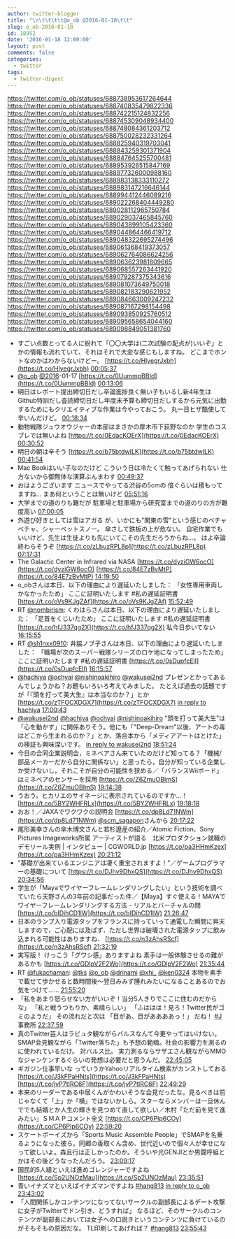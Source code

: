 ```yaml
---
author: twitter-blogger
title: "\n\t\t\t\t@o_ob @2016-01-18\t\t"
slug: o_ob-2016-01-18
id: 18952
date: '2016-01-18 12:00:00'
layout: post
comments: false
categories:
  - twitter
tags:
  - twitter-digest
---
```


https://twitter.com/o_ob/statuses/688738953617264644 https://twitter.com/o_ob/statuses/688740835479822336 https://twitter.com/o_ob/statuses/688742215124832256 https://twitter.com/o_ob/statuses/688745309048934400 https://twitter.com/o_ob/statuses/688748084361203712 https://twitter.com/o_ob/statuses/688750028232331264 https://twitter.com/o_ob/statuses/688825940319703041 https://twitter.com/o_ob/statuses/688843259301371904 https://twitter.com/o_ob/statuses/688847645255700481 https://twitter.com/o_ob/statuses/688953926515847169 https://twitter.com/o_ob/statuses/688977326000988160 https://twitter.com/o_ob/statuses/688983138333110272 https://twitter.com/o_ob/statuses/688983147216646144 https://twitter.com/o_ob/statuses/688994412446089216 https://twitter.com/o_ob/statuses/689022268404449280 https://twitter.com/o_ob/statuses/689028112965750784 https://twitter.com/o_ob/statuses/689029037465845760 https://twitter.com/o_ob/statuses/689043899105423360 https://twitter.com/o_ob/statuses/689044864466419712 https://twitter.com/o_ob/statuses/689048322695274496 https://twitter.com/o_ob/statuses/689061368419373057 https://twitter.com/o_ob/statuses/689062764086624256 https://twitter.com/o_ob/statuses/689063623981809665 https://twitter.com/o_ob/statuses/689068557263441920 https://twitter.com/o_ob/statuses/689079287375343616 https://twitter.com/o_ob/statuses/689081073649750018 https://twitter.com/o_ob/statuses/689082183290621952 https://twitter.com/o_ob/statuses/689084663009247232 https://twitter.com/o_ob/statuses/689087167298154498 https://twitter.com/o_ob/statuses/689093850925760512 https://twitter.com/o_ob/statuses/689095658654044160 https://twitter.com/o_ob/statuses/689098849051381760  

*   すごい点数とってる人に紛れて「〇〇大学は(二次試験の配点が)いいぞ」とかの情報も流れていて、それはそれで大変な感じもしますね。 どこまでホントなのかはわからないけどー。 [https://t.co/HlyegrJxbh](https://t.co/HlyegrJxbh) [00:05:37](https://twitter.com/o_ob/statuses/688738953617264644)
*   [@o_ob](https://twitter.com/o_ob) [@2016](https://twitter.com/2016)-01-17 [https://t.co/0UummpBBId](https://t.co/0UummpBBId) [00:13:06](https://twitter.com/o_ob/statuses/688740835479822336)
*   明日はレポート提出締切日だし卒論進捗良く無い子もいるし新4年生はGithub特訓だし査読締切日だし年度末予算も締切日だしするから元気に出勤するためにもクリエイティブな作業は今やっておこう。 丸一日ヒザ酷使して辛いんだけど。 [00:18:34](https://twitter.com/o_ob/statuses/688742215124832256)
*   動物戦隊ジュウオウジャーの本部はまさかの厚木市下荻野なのか 学生のコスプレでは無いよね [https://t.co/0EdacKOErX](https://t.co/0EdacKOErX) [00:30:52](https://twitter.com/o_ob/statuses/688745309048934400)
*   明日の朝は辛そう [https://t.co/b75btdwILK](https://t.co/b75btdwILK) [00:41:54](https://twitter.com/o_ob/statuses/688748084361203712)
*   Mac Bookはいい子なのだけど こういう日は冷たくて触ってあげられない 仕方ないから御無体な演算ぶんまわす [00:49:37](https://twitter.com/o_ob/statuses/688750028232331264)
*   おはようございます ニュースでやってる渋谷の5cmの 倍ぐらいは積もってますね... まあ何ということは無いけど [05:51:16](https://twitter.com/o_ob/statuses/688825940319703041)
*   大学までの道のりも難だが 駐車場と駐車場から研究室までの道のりの方が難度高い [07:00:05](https://twitter.com/o_ob/statuses/688843259301371904)
*   外遊び好きとしては雪はアガる が、いかにも"関東の雪"という感じのベチャベチャ、シャーベットスノー。 傘さして鉄板の上が危ない。 自宅作業でもいいけど、先生は生徒よりも先にいてこその先生だろうからね...。 はよ卒論終わらそうぞ [https://t.co/zLbuzRPL8p](https://t.co/zLbuzRPL8p) [07:17:31](https://twitter.com/o_ob/statuses/688847645255700481)
*   The Galactic Center in Infrared via NASA [https://t.co/dyziGW6ocO](https://t.co/dyziGW6ocO) [https://t.co/84E7zBvMtP](https://t.co/84E7zBvMtP) [14:19:50](https://twitter.com/o_ob/statuses/688953926515847169)
*   o_obさんは本日、以下の理由により遅延いたしました： 「女性専用車両しかなかったため」 ここに証明いたします #私の遅延証明書 [https://t.co/oVs9KJgZAf](https://t.co/oVs9KJgZAf) [15:52:49](https://twitter.com/o_ob/statuses/688977326000988160)
*   RT [@nombirism](https://twitter.com/nombirism): くわはらさんは本日、以下の理由により遅延いたしました： 「足首をくじいたため」 ここに証明いたします #私の遅延証明書 [https://t.co/hfJ337qg2X](https://t.co/hfJ337qg2X) 私今日歩いてない [16:15:55](https://twitter.com/o_ob/statuses/688983138333110272)
*   RT [@sh1nxx0910](https://twitter.com/sh1nxx0910): 井脇ノブ子さんは本日、以下の理由により遅延いたしました： 「職場が次のスーパー戦隊シリーズのロケ地になってしまったため」 ここに証明いたします #私の遅延証明書 [https://t.co/0sDupfcElI](https://t.co/0sDupfcElI) [16:15:57](https://twitter.com/o_ob/statuses/688983147216646144)
*   [@hachiya](https://twitter.com/hachiya) [@ochyai](https://twitter.com/ochyai) [@nishinoakihiro](https://twitter.com/nishinoakihiro) [@wakusei2nd](https://twitter.com/wakusei2nd) プレゼンとかってあるんでしょうかね？お題もいろいろ考えてみました。 たとえば過去の話題ですが「『頭を打って美大生』は本当なのか？」とか [https://t.co/zTFOCXDGX7](https://t.co/zTFOCXDGX7) [in reply to hachiya](https://twitter.com/hachiya/statuses/688591469033066496) [17:00:43](https://twitter.com/o_ob/statuses/688994412446089216)
*   [@wakusei2nd](https://twitter.com/wakusei2nd) [@hachiya](https://twitter.com/hachiya) [@ochyai](https://twitter.com/ochyai) [@nishinoakihiro](https://twitter.com/nishinoakihiro) "頭を打って美大生"は「心を動かす」に関係ありそう。他にも「"Deep-Dream"以後、アートの毒はどこから生まれるのか？」とか、落合本から「メディアアートはとけた」の検証も興味深いです。 [in reply to wakusei2nd](https://twitter.com/wakusei2nd/statuses/689012031039516672) [18:51:24](https://twitter.com/o_ob/statuses/689022268404449280)
*   今日の合同企業説明会，ミネベアさん来ていたのだけど知ってる？「機械/部品メーカーだから自分に関係ない」と思ったら，自分が知っている企業しか受けないし，それこそが自分の可能性を狭める／「バランスWiiボード」はミネベアのセンサーを採用 [https://t.co/Z6ZmuOBImS](https://t.co/Z6ZmuOBImS) [19:14:38](https://twitter.com/o_ob/statuses/689028112965750784)
*   うおう，ヒカリエのサイネージに表示されているのですか…！ [https://t.co/5BY2WHFRLx](https://t.co/5BY2WHFRLx) [19:18:18](https://twitter.com/o_ob/statuses/689029037465845760)
*   おお！／JAXAでワクワクの説明会 [https://t.co/dp8Ld71NWm](https://t.co/dp8Ld71NWm) [@scm_sagapon](https://twitter.com/scm_sagapon)さんから [20:17:22](https://twitter.com/o_ob/statuses/689043899105423360)
*   尾形美幸さんの傘木博文さんと若杉遼産の紹介／Atomic Fiction、Sony Pictures Imageworks所属 アーティストが語る　北米プロダクション就職のデモリール実例 | インタビュー | CGWORLD.jp [https://t.co/pa3HHmKzex](https://t.co/pa3HHmKzex) [20:21:12](https://twitter.com/o_ob/statuses/689044864466419712)
*   "基礎が出来ているエンジニアは凄く重宝されますよ！"／ゲームプログラマーの基礎について [https://t.co/DJhv9DhxQS](https://t.co/DJhv9DhxQS) [20:34:56](https://twitter.com/o_ob/statuses/689048322695274496)
*   学生が「Mayaでワイヤーフレームレンダリングしたい」という技術を調べていたら天野さんの3年前の記事だった件／【Maya】すぐ使える！MAYAでワイヤーフレームレンダリングする方法 - リアルとバーチャルの間 [https://t.co/bIDihCD1lW](https://t.co/bIDihCD1lW) [21:26:47](https://twitter.com/o_ob/statuses/689061368419373057)
*   日本のランプ入り電源タップをフランスに持っていって通電した瞬間に昇天しますので，ご心配には及ばず．ただし世界は破壊された電源タップに飲み込まれる可能性はありますね． [https://t.co/n3zAhsRScf](https://t.co/n3zAhsRScf) [21:32:19](https://twitter.com/o_ob/statuses/689062764086624256)
*   実写版！ けっこう「グワシ感」ありますよね 素手は一般体験させるの難があるかも [https://t.co/GDlpV2F2Wo](https://t.co/GDlpV2F2Wo) [21:35:44](https://twitter.com/o_ob/statuses/689063623981809665)
*   RT [@fukachaman](https://twitter.com/fukachaman): [@tks](https://twitter.com/tks) [@o_ob](https://twitter.com/o_ob) [@drinami](https://twitter.com/drinami) [@xhi_](https://twitter.com/xhi_) [@ken0324](https://twitter.com/ken0324) 本物を素手で載せて歩かせると数時間後〜翌日みみず腫れみたいになることあるのでお気をつけて…… [21:55:20](https://twitter.com/o_ob/statuses/689068557263441920)
*   「私をあまり怒らせない方がいいぞ！当分5人きりでここに住むのだからな」 「私と戦うつもりか、素晴らしい」 「ふははは！見ろ！Twitter民がゴミのようだ」 その流れだと次は 「目があ、目がああああっ！」 だね！ [#J](https://twitter.com/search?q=%23J&src=hash)事務所 [22:37:59](https://twitter.com/o_ob/statuses/689079287375343616)
*   真のTwitter芸人はラピュタ観ながらバルスなんて今更やってはいけない。 SMAP会見観ながら「Twitter落ちた」も予想の範疇。社会の影響力を測るのに使われているだけ。 対バルス比。 実力測るならサザエさん観ながらMMOなジャンケンするぐらいの発想は必要だと思うんだ。 [22:45:05](https://twitter.com/o_ob/statuses/689081073649750018)
*   ギガジン仕事早いな っていうかYahooリアルタイム検索がカンストしておる [https://t.co/J3kFPaHNts](https://t.co/J3kFPaHNts) [https://t.co/jvP7tIRC6F](https://t.co/jvP7tIRC6F) [22:49:29](https://twitter.com/o_ob/statuses/689082183290621952)
*   本来のリーダーである中居くんがかわいそうな会見だったな。見るべきは前じゃなくて「上」か「横」ではないかしら。スターならメンバーは一旦休んででも結婚とか人生の輝きを見つめて直して欲しい／木村「ただ前を見て進みたい」ＳＭＡＰコメント全文 [https://t.co/CP6PIp6COy](https://t.co/CP6PIp6COy) [22:59:20](https://twitter.com/o_ob/statuses/689084663009247232)
*   スケートボーイズから「Sports Music Assemble People」でSMAPを名乗るようになった彼ら。同郷の香取くん含め、世代近いので個々人が幸せになって欲しいよ。森且行は正しかったのか。そういや光GENJIとか男闘呼組とかはその後どうなったんだろう。 [23:09:17](https://twitter.com/o_ob/statuses/689087167298154498)
*   国民的5人組といえば進めゴレンジャーですよね [https://t.co/Sp2UNOzMau](https://t.co/Sp2UNOzMau) [23:35:51](https://twitter.com/o_ob/statuses/689093850925760512)
*   青いイナズマといえばイナズマンですよね [#hang813](https://twitter.com/search?q=%23hang813&src=hash) [in reply to o_ob](https://twitter.com/o_ob/statuses/689093850925760512) [23:43:02](https://twitter.com/o_ob/statuses/689095658654044160)
*   「人間関係しかコンテンツになってないサークルの副部長によるデート攻撃に女子がTwitterでドン引き、どうすれば」 なるほど、そのサークルのコンテンツが副部長においては女子への口説きというコンテンツに負けているのがそもそもの原因だな。 TL印刷してあげれば？ [#hang813](https://twitter.com/search?q=%23hang813&src=hash) [23:55:43](https://twitter.com/o_ob/statuses/689098849051381760)